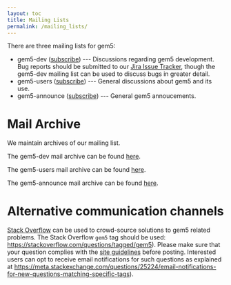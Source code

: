 ```yaml
---
layout: toc
title: Mailing Lists
permalink: /mailing_lists/
---
```


There are three mailing lists for gem5:

* gem5-dev ([subscribe](http://m5sim.org/mailman/listinfo/gem5-dev)) ---
Discussions regarding gem5 development. Bug reports should be submitted to our
[Jira Issue Tracker](https://gem5.atlassian.net), though the gem5-dev mailing
list can be used to discuss bugs in greater detail.
* gem5-users ([subscribe](http://m5sim.org/mailman/listinfo/gem5-users)) ---
General discussions about gem5 and its use.
* gem5-announce ([subscribe](http://m5sim.org/cgi-bin/mailman/listinfo/gem5-announce)) ---
General gem5 annoucements. 

# Mail Archive

We maintain archives of our mailing list.

The gem5-dev mail archive can be found [here](
https://www.mail-archive.com/gem5-dev@gem5.org).

The gem5-users mail archive can be found [here](
https://www.mail-archive.com/gem5-users@gem5.org).

The gem5-announce mail archive can be found [here](
https://www.mail-archive.com/gem5-announce@gem5.org/).

# Alternative communication channels

[Stack Overflow](https://stackoverflow.com) can be used to crowd-source
solutions to gem5 related problems. The Stack Overflow `gem5` tag should be
used: <https://stackoverflow.com/questions/tagged/gem5>). Please make sure
that your question complies with the [site guidelines](
https://stackoverflow.com/help/asking) before posting. Interested users can opt
to receive email notifications for such questions as explained at
<https://meta.stackexchange.com/questions/25224/email-notifications-for-new-questions-matching-specific-tags>).
